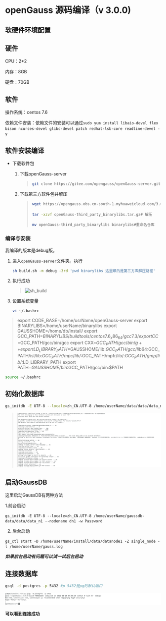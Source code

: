 # openGauss 源码编译（v 3.0.0)

## 软硬件环境配置

## 硬件

CPU：2*2

内存：8GB

硬盘：70GB

## 软件

操作系统：centos 7.6

依赖文件安装：依赖文件的安装可以通过`sudo yum install libaio-devel flex bison ncurses-devel glibc-devel patch redhat-lsb-core readline-devel -y`



##  软件安装编译

* 下载软件包

  1. 下载openGauss-server

     > ```bash
     > git clone https://gitee.com/opengauss/openGauss-server.git openGauss-server -b branchname #openGauss的代码仓库 branchname ：代码分支名称，缺省可不填，如需编译openGauss 2.1.0的代码，可加上-b 2.1.0的参数。
     > ```

   2. 下载第三方软件包并解压

      > ```bash
      > wget https://opengauss.obs.cn-south-1.myhuaweicloud.com/3.0.0/openGauss-third_party_binarylibs.tar.gz #下载第三方软件仓库
      > 
      > tar -xzvf openGauss-third_party_binarylibs.tar.gz# 解压
      > 
      > mv openGauss-third_party_binarylibs binarylibs#重命名仓库
      > ```
      >
      > 

### 编译与安装

我编译的版本是debug版。

1. 进入`openGauss-server`文件夹。执行

   ```  bash
   sh build.sh -m debug -3rd 'pwd binarylibs 这里填的是第三方库解压路径' 

2. 执行成功

   > ![sh_build](img/sh_build.jpg)

3. 设置系统变量

   ``` bash
   vi ~/.bashrc

> export CODE_BASE=/home/usrName/openGauss-server
> export BINARYLIBS=/home/userName/binarylibs
> export GAUSSHOME=/home/db/install/
> export GCC_PATH=$BINARYLIBS/buildtools/centos7.6_x86_64/gcc7.3/
> export CC=$GCC_PATH/gcc/bin/gcc
> export CXX=$GCC_PATH/gcc/bin/g++
> export LD_LIBRARY_PATH=$GAUSSHOME/lib:$GCC_PATH/gcc/lib64:$GCC_PATH/isl/lib:$GCC_PATH/mpc/lib/:$GCC_PATH/mpfr/lib/:$GCC_PATH/gmp/lib/:$LD_LIBRARY_PATH
> export PATH=$GAUSSHOME/bin:$GCC_PATH/gcc/bin:$PATH

```  bash
source ~/.bashrc 
```



## 初始化数据库

``` bash
gs_initdb -E UTF-8 --locale=zh_CN.UTF-8 /home/userName/data/data/data_n1 --nodename dn1 -w Bigdata@123 #-w 后面是设置数据库密码
```

> ![初始化数据库](img/初始化数据库.png)

##  启动GaussDB 

这里启动GaussDB有两种方法

1.前台启动 

 `gs_initdb -E UTF-8 --locale=zh_CN.UTF-8 /home/userName/gaussdb-data/data/data_n1 --nodename dn1 -w Password`

2. 后台启动

`gs_ctl start -D /home/userName/install/data/datanode1 -Z single_node -l /home/userName/gauss.log`

***如果前台启动有问题可以试一试后台启动***

## 连接数据库

```bash
gsql -d postgres -p 5432 #p 5432是pg的默认端口
```

![连接数据库](img/连接数据库.png)

**可以看到连接成功**
